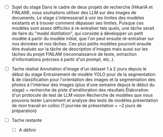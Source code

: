 - [ ] Sujet du stage 
	  Dans le cadre de deux projets de recherche (HikarIA et FINLAM), nous souhaitons utiliser des LLM sur des images de documents. Le stage s'intéresserait à voir les limites des modèles existants et à trouver comment dépasser ses limites.
	  Puisque ces modèles sont assez difficiles à ré-entraîner tels quels, une tâche serait de faire du "model distillation", qui consiste à développer un petit modèle à partir du modèle initial, que l'on peut ensuite ré-entraîner sur nos données et nos tâches. Ces plus petits modèles pourront ensuite être évalués sur la tâche de description d'images mais aussi sur les tâches du projet FINLAM (reconnaissance de texte, extraction d'informations précises à partir d'un prompt, etc..).

- [ ] Tache réalisé
	  Annotation d'image d'un dataset 1 à 2 jours depuis le début du stage
	  Entrainement de modèle YOLO pour de la segmentation & de classification pour l'orientation des images et la segmentation des photos à l'intérieur des images (plus d'une semaine depuis le début du stage) + recherche de piste d'amélioration des résultats
	  Élaboration d'un protocole de test de LLM vision 
	  Recherche de modèles que nous pouvons tester 
	  Lancement et analyse des tests de modèles
	  présentation de mon travail en colloc (1 journée de présentation + ~2 jours de préparation)
	  
- [ ] Tache restante 
	- [ ] A définir 